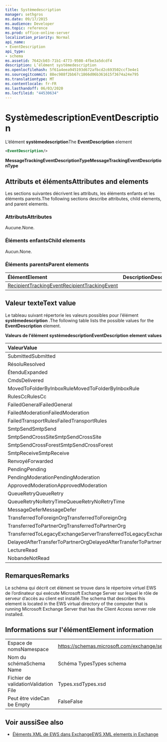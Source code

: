 ```yaml
---
title: Systèmedescription
manager: sethgros
ms.date: 09/17/2015
ms.audience: Developer
ms.topic: reference
ms.prod: office-online-server
localization_priority: Normal
api_name:
- EventDescription
api_type:
- schema
ms.assetid: 7642cb03-71b1-4773-9508-4fbe3a5dcdf4
description: L’élément systèmedescription
ms.openlocfilehash: 5f61a4eea945193d672afbcd2c693502ccf3e4e1
ms.sourcegitcommit: 88ec988f2bb67c1866d06b361615f3674a24e795
ms.translationtype: MT
ms.contentlocale: fr-FR
ms.lasthandoff: 06/03/2020
ms.locfileid: "44530634"
---
```

# <a name="eventdescription"></a><span data-ttu-id="cf69e-103">Systèmedescription</span><span class="sxs-lookup"><span data-stu-id="cf69e-103">EventDescription</span></span>

<span data-ttu-id="cf69e-104">L’élément **systèmedescription**</span><span class="sxs-lookup"><span data-stu-id="cf69e-104">The **EventDescription** element</span></span> 
  
```xml
<EventDescription/>
```

 <span data-ttu-id="cf69e-105">**MessageTrackingEventDescriptionType**</span><span class="sxs-lookup"><span data-stu-id="cf69e-105">**MessageTrackingEventDescriptionType**</span></span>
## <a name="attributes-and-elements"></a><span data-ttu-id="cf69e-106">Attributs et éléments</span><span class="sxs-lookup"><span data-stu-id="cf69e-106">Attributes and elements</span></span>

<span data-ttu-id="cf69e-107">Les sections suivantes décrivent les attributs, les éléments enfants et les éléments parents.</span><span class="sxs-lookup"><span data-stu-id="cf69e-107">The following sections describe attributes, child elements, and parent elements.</span></span>
  
### <a name="attributes"></a><span data-ttu-id="cf69e-108">Attributs</span><span class="sxs-lookup"><span data-stu-id="cf69e-108">Attributes</span></span>

<span data-ttu-id="cf69e-109">Aucune.</span><span class="sxs-lookup"><span data-stu-id="cf69e-109">None.</span></span>
  
### <a name="child-elements"></a><span data-ttu-id="cf69e-110">Éléments enfants</span><span class="sxs-lookup"><span data-stu-id="cf69e-110">Child elements</span></span>

<span data-ttu-id="cf69e-111">Aucun.</span><span class="sxs-lookup"><span data-stu-id="cf69e-111">None.</span></span>
  
### <a name="parent-elements"></a><span data-ttu-id="cf69e-112">Éléments parents</span><span class="sxs-lookup"><span data-stu-id="cf69e-112">Parent elements</span></span>

|<span data-ttu-id="cf69e-113">**Élément**</span><span class="sxs-lookup"><span data-stu-id="cf69e-113">**Element**</span></span>|<span data-ttu-id="cf69e-114">**Description**</span><span class="sxs-lookup"><span data-stu-id="cf69e-114">**Description**</span></span>|
|:-----|:-----|
|[<span data-ttu-id="cf69e-115">RecipientTrackingEvent</span><span class="sxs-lookup"><span data-stu-id="cf69e-115">RecipientTrackingEvent</span></span>](recipienttrackingevent.md) <br/> ||
   
## <a name="text-value"></a><span data-ttu-id="cf69e-116">Valeur texte</span><span class="sxs-lookup"><span data-stu-id="cf69e-116">Text value</span></span>

<span data-ttu-id="cf69e-117">Le tableau suivant répertorie les valeurs possibles pour l’élément **systèmedescription** .</span><span class="sxs-lookup"><span data-stu-id="cf69e-117">The following table lists the possible values for the **EventDescription** element.</span></span> 
  
<span data-ttu-id="cf69e-118">**Valeurs de l’élément systèmedescription**</span><span class="sxs-lookup"><span data-stu-id="cf69e-118">**EventDescription element values**</span></span>

|<span data-ttu-id="cf69e-119">**Valeur**</span><span class="sxs-lookup"><span data-stu-id="cf69e-119">**Value**</span></span>|<span data-ttu-id="cf69e-120">**Description**</span><span class="sxs-lookup"><span data-stu-id="cf69e-120">**Description**</span></span>|
|:-----|:-----|
|<span data-ttu-id="cf69e-121">Submitted</span><span class="sxs-lookup"><span data-stu-id="cf69e-121">Submitted</span></span>  <br/> ||
|<span data-ttu-id="cf69e-122">Résolu</span><span class="sxs-lookup"><span data-stu-id="cf69e-122">Resolved</span></span>  <br/> ||
|<span data-ttu-id="cf69e-123">Étendu</span><span class="sxs-lookup"><span data-stu-id="cf69e-123">Expanded</span></span>  <br/> ||
|<span data-ttu-id="cf69e-124">Cmds</span><span class="sxs-lookup"><span data-stu-id="cf69e-124">Delivered</span></span>  <br/> ||
|<span data-ttu-id="cf69e-125">MovedToFolderByInboxRule</span><span class="sxs-lookup"><span data-stu-id="cf69e-125">MovedToFolderByInboxRule</span></span>  <br/> ||
|<span data-ttu-id="cf69e-126">RulesCc</span><span class="sxs-lookup"><span data-stu-id="cf69e-126">RulesCc</span></span>  <br/> ||
|<span data-ttu-id="cf69e-127">FailedGeneral</span><span class="sxs-lookup"><span data-stu-id="cf69e-127">FailedGeneral</span></span>  <br/> ||
|<span data-ttu-id="cf69e-128">FailedModeration</span><span class="sxs-lookup"><span data-stu-id="cf69e-128">FailedModeration</span></span>  <br/> ||
|<span data-ttu-id="cf69e-129">FailedTransportRules</span><span class="sxs-lookup"><span data-stu-id="cf69e-129">FailedTransportRules</span></span>  <br/> ||
|<span data-ttu-id="cf69e-130">SmtpSend</span><span class="sxs-lookup"><span data-stu-id="cf69e-130">SmtpSend</span></span>  <br/> ||
|<span data-ttu-id="cf69e-131">SmtpSendCrossSite</span><span class="sxs-lookup"><span data-stu-id="cf69e-131">SmtpSendCrossSite</span></span>  <br/> ||
|<span data-ttu-id="cf69e-132">SmtpSendCrossForest</span><span class="sxs-lookup"><span data-stu-id="cf69e-132">SmtpSendCrossForest</span></span>  <br/> ||
|<span data-ttu-id="cf69e-133">SmtpReceive</span><span class="sxs-lookup"><span data-stu-id="cf69e-133">SmtpReceive</span></span>  <br/> ||
|<span data-ttu-id="cf69e-134">Renvoyé</span><span class="sxs-lookup"><span data-stu-id="cf69e-134">Forwarded</span></span>  <br/> ||
|<span data-ttu-id="cf69e-135">Pending</span><span class="sxs-lookup"><span data-stu-id="cf69e-135">Pending</span></span>  <br/> ||
|<span data-ttu-id="cf69e-136">PendingModeration</span><span class="sxs-lookup"><span data-stu-id="cf69e-136">PendingModeration</span></span>  <br/> ||
|<span data-ttu-id="cf69e-137">ApprovedModeration</span><span class="sxs-lookup"><span data-stu-id="cf69e-137">ApprovedModeration</span></span>  <br/> ||
|<span data-ttu-id="cf69e-138">QueueRetry</span><span class="sxs-lookup"><span data-stu-id="cf69e-138">QueueRetry</span></span>  <br/> ||
|<span data-ttu-id="cf69e-139">QueueRetryNoRetryTime</span><span class="sxs-lookup"><span data-stu-id="cf69e-139">QueueRetryNoRetryTime</span></span>  <br/> ||
|<span data-ttu-id="cf69e-140">MessageDefer</span><span class="sxs-lookup"><span data-stu-id="cf69e-140">MessageDefer</span></span>  <br/> ||
|<span data-ttu-id="cf69e-141">TransferredToForeignOrg</span><span class="sxs-lookup"><span data-stu-id="cf69e-141">TransferredToForeignOrg</span></span>  <br/> ||
|<span data-ttu-id="cf69e-142">TransferredToPartnerOrg</span><span class="sxs-lookup"><span data-stu-id="cf69e-142">TransferredToPartnerOrg</span></span>  <br/> ||
|<span data-ttu-id="cf69e-143">TransferredToLegacyExchangeServer</span><span class="sxs-lookup"><span data-stu-id="cf69e-143">TransferredToLegacyExchangeServer</span></span>  <br/> ||
|<span data-ttu-id="cf69e-144">DelayedAfterTransferToPartnerOrg</span><span class="sxs-lookup"><span data-stu-id="cf69e-144">DelayedAfterTransferToPartnerOrg</span></span>  <br/> ||
|<span data-ttu-id="cf69e-145">Lecture</span><span class="sxs-lookup"><span data-stu-id="cf69e-145">Read</span></span>  <br/> ||
|<span data-ttu-id="cf69e-146">Nobande</span><span class="sxs-lookup"><span data-stu-id="cf69e-146">NotRead</span></span>  <br/> ||
   
## <a name="remarks"></a><span data-ttu-id="cf69e-147">Remarques</span><span class="sxs-lookup"><span data-stu-id="cf69e-147">Remarks</span></span>

<span data-ttu-id="cf69e-148">Le schéma qui décrit cet élément se trouve dans le répertoire virtuel EWS de l’ordinateur qui exécute Microsoft Exchange Server sur lequel le rôle de serveur d’accès au client est installé.</span><span class="sxs-lookup"><span data-stu-id="cf69e-148">The schema that describes this element is located in the EWS virtual directory of the computer that is running Microsoft Exchange Server that has the Client Access server role installed.</span></span>
  
## <a name="element-information"></a><span data-ttu-id="cf69e-149">Informations sur l'élément</span><span class="sxs-lookup"><span data-stu-id="cf69e-149">Element information</span></span>

|||
|:-----|:-----|
|<span data-ttu-id="cf69e-150">Espace de noms</span><span class="sxs-lookup"><span data-stu-id="cf69e-150">Namespace</span></span>  <br/> |https://schemas.microsoft.com/exchange/services/2006/types  <br/> |
|<span data-ttu-id="cf69e-151">Nom du schéma</span><span class="sxs-lookup"><span data-stu-id="cf69e-151">Schema Name</span></span>  <br/> |<span data-ttu-id="cf69e-152">Schéma Types</span><span class="sxs-lookup"><span data-stu-id="cf69e-152">Types schema</span></span>  <br/> |
|<span data-ttu-id="cf69e-153">Fichier de validation</span><span class="sxs-lookup"><span data-stu-id="cf69e-153">Validation File</span></span>  <br/> |<span data-ttu-id="cf69e-154">Types.xsd</span><span class="sxs-lookup"><span data-stu-id="cf69e-154">Types.xsd</span></span>  <br/> |
|<span data-ttu-id="cf69e-155">Peut être vide</span><span class="sxs-lookup"><span data-stu-id="cf69e-155">Can be Empty</span></span>  <br/> |<span data-ttu-id="cf69e-156">False</span><span class="sxs-lookup"><span data-stu-id="cf69e-156">False</span></span>  <br/> |
   
## <a name="see-also"></a><span data-ttu-id="cf69e-157">Voir aussi</span><span class="sxs-lookup"><span data-stu-id="cf69e-157">See also</span></span>



- [<span data-ttu-id="cf69e-158">Éléments XML de EWS dans Exchange</span><span class="sxs-lookup"><span data-stu-id="cf69e-158">EWS XML elements in Exchange</span></span>](ews-xml-elements-in-exchange.md)

